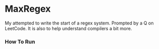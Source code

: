 # MaxRegex
My attempted to write the start of a regex system. Prompted by a Q on LeetCode. It is also to help understand compilers a bit more.

### How To Run

